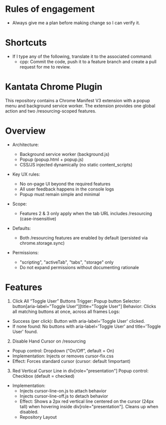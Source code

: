 # Rules of engagement
- Always give me a plan before making change so I can verify it.

# Shortcuts
- If I type any of the following, translate it to the associated command:
  - cpp: Commit the code, push it to a feature branch and create a pull request for me to review.

# Kantata Chrome Plugin

This repository contains a Chrome Manifest V3 extension with a popup menu and background service worker. The extension provides one global action and two /resourcing-scoped features.

# Overview
- Architecture:
    - Background service worker (background.js)
    - Popup (popup.html + popup.js)
    - CSS/JS injected dynamically (no static content_scripts)

- Key UX rules:
    - No on-page UI beyond the required features
    - All user feedback happens in the console logs
    - Popup must remain simple and minimal

- Scope:
  - Features 2 & 3 only apply when the tab URL includes /resourcing (case-insensitive)

- Defaults:
    - Both /resourcing features are enabled by default (persisted via chrome.storage.sync)

- Permissions:
    - "scripting", "activeTab", "tabs", "storage" only
    - Do not expand permissions without documenting rationale

# Features
1. Click All “Toggle User” Buttons
Trigger: Popup button
Selector: button[aria-label="Toggle User"][title="Toggle User"]
Behavior: Clicks all matching buttons at once, across all frames
Logs:
- Success (per click): Button with aria-label='Toggle User' clicked.
- If none found: No buttons with aria-label='Toggle User' and title='Toggle User' found.

2. Disable Hand Cursor on /resourcing
- Popup control: Dropdown (“On/Off”, default = On)
- Implementation: Injects or removes cursor-fix.css
- Effect: Forces standard cursor (cursor: default !important)

3. Red Vertical Cursor Line in div[role="presentation"]
Popup control: Checkbox (default = checked)
- Implementation:
    - Injects cursor-line-on.js to attach behavior
    - Injects cursor-line-off.js to detach behavior
    - Effect: Shows a 2px red vertical line centered on the cursor (24px tall) when hovering inside div[role="presentation"]. Cleans up when disabled.
    - Repository Layout